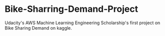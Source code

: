 # Bike-Sharring-Demand-Project
Udacity's AWS Machine Learning Engineering Scholarship's first project on Bike Sharing Demand on kaggle.
